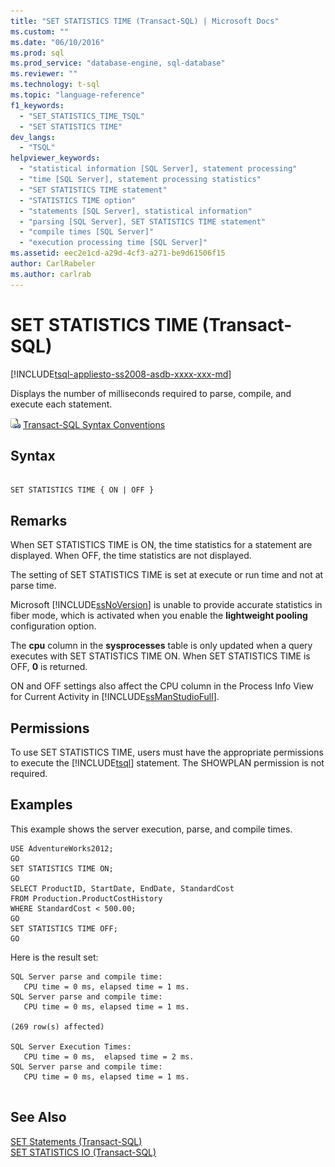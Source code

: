 ```yaml
---
title: "SET STATISTICS TIME (Transact-SQL) | Microsoft Docs"
ms.custom: ""
ms.date: "06/10/2016"
ms.prod: sql
ms.prod_service: "database-engine, sql-database"
ms.reviewer: ""
ms.technology: t-sql
ms.topic: "language-reference"
f1_keywords: 
  - "SET_STATISTICS_TIME_TSQL"
  - "SET STATISTICS TIME"
dev_langs: 
  - "TSQL"
helpviewer_keywords: 
  - "statistical information [SQL Server], statement processing"
  - "time [SQL Server], statement processing statistics"
  - "SET STATISTICS TIME statement"
  - "STATISTICS TIME option"
  - "statements [SQL Server], statistical information"
  - "parsing [SQL Server], SET STATISTICS TIME statement"
  - "compile times [SQL Server]"
  - "execution processing time [SQL Server]"
ms.assetid: eec2e1cd-a29d-4cf3-a271-be9d61506f15
author: CarlRabeler
ms.author: carlrab
---
```

# SET STATISTICS TIME (Transact-SQL)
[!INCLUDE[tsql-appliesto-ss2008-asdb-xxxx-xxx-md](../../includes/tsql-appliesto-ss2008-asdb-xxxx-xxx-md.md)]

  Displays the number of milliseconds required to parse, compile, and execute each statement.  
  
 ![Topic link icon](../../database-engine/configure-windows/media/topic-link.gif "Topic link icon") [Transact-SQL Syntax Conventions](../../t-sql/language-elements/transact-sql-syntax-conventions-transact-sql.md)  
  
## Syntax  
  
```  
  
SET STATISTICS TIME { ON | OFF }  
```  
  
## Remarks  
 When SET STATISTICS TIME is ON, the time statistics for a statement are displayed. When OFF, the time statistics are not displayed.  
  
 The setting of SET STATISTICS TIME is set at execute or run time and not at parse time.  
  
 Microsoft [!INCLUDE[ssNoVersion](../../includes/ssnoversion-md.md)] is unable to provide accurate statistics in fiber mode, which is activated when you enable the **lightweight pooling** configuration option.  
  
 The **cpu** column in the **sysprocesses** table is only updated when a query executes with SET STATISTICS TIME ON. When SET STATISTICS TIME is OFF, **0** is returned.  
  
 ON and OFF settings also affect the CPU column in the Process Info View for Current Activity in [!INCLUDE[ssManStudioFull](../../includes/ssmanstudiofull-md.md)].  
  
## Permissions  
 To use SET STATISTICS TIME, users must have the appropriate permissions to execute the [!INCLUDE[tsql](../../includes/tsql-md.md)] statement. The SHOWPLAN permission is not required.  
  
## Examples  
 This example shows the server execution, parse, and compile times.  
  
```  
USE AdventureWorks2012;  
GO         
SET STATISTICS TIME ON;  
GO  
SELECT ProductID, StartDate, EndDate, StandardCost   
FROM Production.ProductCostHistory  
WHERE StandardCost < 500.00;  
GO  
SET STATISTICS TIME OFF;  
GO  
```  
  
 Here is the result set:  
  
```  
SQL Server parse and compile time:   
   CPU time = 0 ms, elapsed time = 1 ms.  
SQL Server parse and compile time:   
   CPU time = 0 ms, elapsed time = 1 ms.  
  
(269 row(s) affected)  
  
SQL Server Execution Times:  
   CPU time = 0 ms,  elapsed time = 2 ms.  
SQL Server parse and compile time:   
   CPU time = 0 ms, elapsed time = 1 ms.  
  
```  
  
## See Also  
 [SET Statements &#40;Transact-SQL&#41;](../../t-sql/statements/set-statements-transact-sql.md)   
 [SET STATISTICS IO &#40;Transact-SQL&#41;](../../t-sql/statements/set-statistics-io-transact-sql.md)  
  
  
